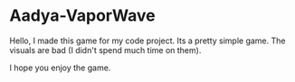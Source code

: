 # Aadya-VaporWave
Hello, I made this game for my code project. 
Its a pretty simple game. The visuals are bad (I didn't spend much time on them).

I hope you enjoy the game. 
